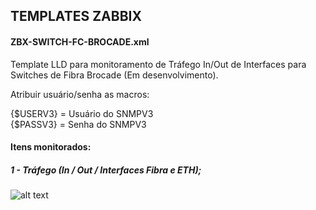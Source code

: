 ## TEMPLATES ZABBIX


#### ZBX-SWITCH-FC-BROCADE.xml

Template LLD para monitoramento de Tráfego In/Out de Interfaces para Switches de Fibra Brocade (Em desenvolvimento).

Atribuir usuário/senha as macros:

{$USERV3} = Usuário do SNMPV3<br>
{$PASSV3} = Senha do SNMPV3

#### Itens monitorados:<br>
##### 1 - Tráfego (In / Out / Interfaces Fibra e ETH);<br>
![alt text](https://i.imgur.com/Vkw9hwc.png)
